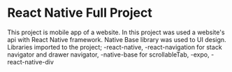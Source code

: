 # React Native Full Project
 This project is mobile app of a website. In this project was used a website's api with React Native framework. Native Base library was used to UI design. Libraries imported to the project; -react-native, -react-navigation for stack navigator and drawer navigator, -native-base for scrollableTab, -expo, -react-native-div
